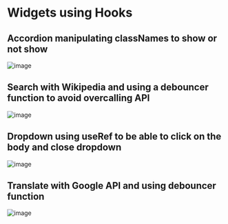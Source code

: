# Widgets using Hooks

## Accordion manipulating classNames to show or not show

![image](https://user-images.githubusercontent.com/61524356/128785550-79408811-48c1-42da-b585-288f3e5bd182.png)

## Search with Wikipedia and using a debouncer function to avoid overcalling API

![image](https://user-images.githubusercontent.com/61524356/128785668-eba218b5-4b2c-447a-aa74-a97c8011706f.png)


## Dropdown using useRef to be able to click on the body and close dropdown

![image](https://user-images.githubusercontent.com/61524356/128785910-3b4ef84c-9e4b-4b39-ba1d-cf8a9b45177e.png)

## Translate with Google API and using debouncer function

![image](https://user-images.githubusercontent.com/61524356/128786003-63fbf28c-70ae-45db-a598-f70833770186.png)
